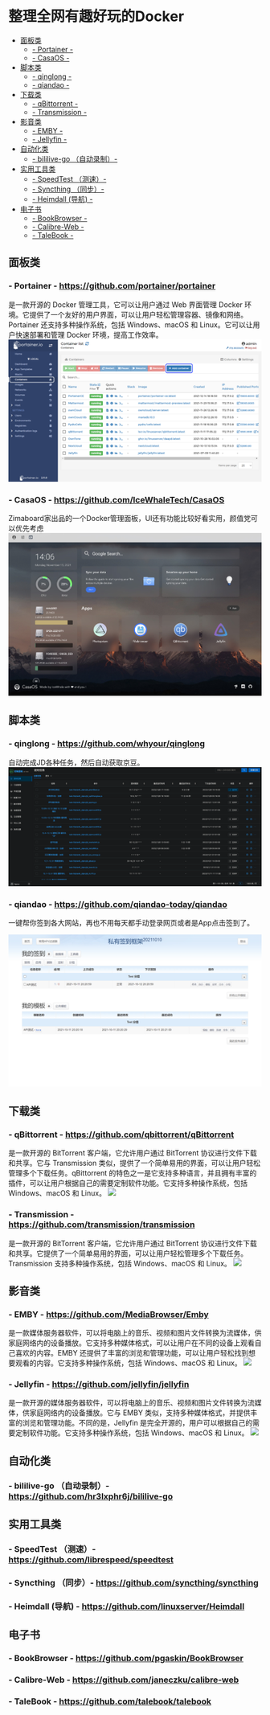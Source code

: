 <!--
 * @Author: itgoyo itgoyo@foxmail.com
 * @Date: 2022-12-08 16:51:41
 * @LastEditors: itgoyo itgoyo@foxmail.com
 * @LastEditTime: 2022-12-09 09:36:16
 * @FilePath: /undefined/Users/itgoyo/Documents/同步空间/SyncBaidu/Article/awesome-docker/README.md
 * @Description: 这是默认设置,请设置`customMade`, 打开koroFileHeader查看配置 进行设置: https://github.com/OBKoro1/koro1FileHeader/wiki/%E9%85%8D%E7%BD%AE
-->
# 整理全网有趣好玩的Docker

* [面板类](#%E9%9D%A2%E6%9D%BF%E7%B1%BB)
  * [- Portainer -](#--portainer---)
  * [- CasaOS -](#--casaos---)
* [脚本类](#%E8%84%9A%E6%9C%AC%E7%B1%BB)
  * [- qinglong -](#--qinglong---)
  * [- qiandao -](#--qiandao---)
* [下载类](#%E4%B8%8B%E8%BD%BD%E7%B1%BB)
  * [- qBittorrent -](#--qbittorrent---)
  * [- Transmission -](#--transmission---)
* [影音类](#%E5%BD%B1%E9%9F%B3%E7%B1%BB)
  * [- EMBY -](#--emby---)
  * [- Jellyfin -](#--jellyfin---)
* [自动化类](#%E8%87%AA%E5%8A%A8%E5%8C%96%E7%B1%BB)
  * [- bililive-go （自动录制）-](#--bililive-go-%E8%87%AA%E5%8A%A8%E5%BD%95%E5%88%B6--)
* [实用工具类](#%E5%AE%9E%E7%94%A8%E5%B7%A5%E5%85%B7%E7%B1%BB)
  * [- SpeedTest （测速）-](#--speedtest-%E6%B5%8B%E9%80%9F--)
  * [- Syncthing （同步）-](#--syncthing-%E5%90%8C%E6%AD%A5--)
  * [- Heimdall (导航) -](#--heimdall-%E5%AF%BC%E8%88%AA---)
* [电子书](#%E7%94%B5%E5%AD%90%E4%B9%A6)
  * [- BookBrowser -](#--bookbrowser---)
  * [- Calibre-Web -](#--calibre-web---)
  * [- TaleBook -](#--talebook---)

## 面板类

### - Portainer - <https://github.com/portainer/portainer>

是一款开源的 Docker 管理工具，它可以让用户通过 Web 界面管理 Docker 环境。它提供了一个友好的用户界面，可以让用户轻松管理容器、镜像和网络。Portainer 还支持多种操作系统，包括 Windows、macOS 和 Linux。它可以让用户快速部署和管理 Docker 环境，提高工作效率。
![](./Picture/portainer.png)

### - CasaOS - <https://github.com/IceWhaleTech/CasaOS>

Zimaboard家出品的一个Docker管理面板，UI还有功能比较好看实用，颜值党可以优先考虑
![](./Picture/CasaOS.jpeg)

## 脚本类

### - qinglong - <https://github.com/whyour/qinglong>

自动完成JD各种任务，然后自动获取京豆。
![](./Picture/%E9%9D%92%E9%BE%99%E9%9D%A2%E6%9D%BF.png)

### - qiandao - <https://github.com/qiandao-today/qiandao>

一键帮你签到各大网站，再也不用每天都手动登录网页或者是App点击签到了。

![](./Picture/%E7%AD%BE%E5%88%B0.png)

## 下载类

### - qBittorrent - <https://github.com/qbittorrent/qBittorrent>

是一款开源的 BitTorrent 客户端，它允许用户通过 BitTorrent 协议进行文件下载和共享。它与 Transmission 类似，提供了一个简单易用的界面，可以让用户轻松管理多个下载任务。qBittorrent 的特色之一是它支持多种语言，并且拥有丰富的插件，可以让用户根据自己的需要定制软件功能。它支持多种操作系统，包括 Windows、macOS 和 Linux。
![](./Picture/qBittorrent.png.png)

### - Transmission - <https://github.com/transmission/transmission>

是一款开源的 BitTorrent 客户端，它允许用户通过 BitTorrent 协议进行文件下载和共享。它提供了一个简单易用的界面，可以让用户轻松管理多个下载任务。Transmission 支持多种操作系统，包括 Windows、macOS 和 Linux。
![](./Picture/Transmission.png.png)

## 影音类

### - EMBY - <https://github.com/MediaBrowser/Emby>

是一款媒体服务器软件，可以将电脑上的音乐、视频和图片文件转换为流媒体，供家庭网络内的设备播放。它支持多种媒体格式，可以让用户在不同的设备上观看自己喜欢的内容。EMBY 还提供了丰富的浏览和管理功能，可以让用户轻松找到想要观看的内容。它支持多种操作系统，包括 Windows、macOS 和 Linux。
![](./Picture/EMBY.png)

### - Jellyfin - <https://github.com/jellyfin/jellyfin>

是一款开源的媒体服务器软件，可以将电脑上的音乐、视频和图片文件转换为流媒体，供家庭网络内的设备播放。它与 EMBY 类似，支持多种媒体格式，并提供丰富的浏览和管理功能。不同的是，Jellyfin 是完全开源的，用户可以根据自己的需要定制软件功能。它支持多种操作系统，包括 Windows、macOS 和 Linux。
![](./Picture/jellyfin.png)

## 自动化类

### - bililive-go （自动录制）- <https://github.com/hr3lxphr6j/bililive-go>

## 实用工具类

### - SpeedTest （测速）- <https://github.com/librespeed/speedtest>

### - Syncthing （同步）- <https://github.com/syncthing/syncthing>

### - Heimdall (导航) - <https://github.com/linuxserver/Heimdall>

## 电子书

### - BookBrowser - <https://github.com/pgaskin/BookBrowser>

### - Calibre-Web - <https://github.com/janeczku/calibre-web>

### - TaleBook - <https://github.com/talebook/talebook>
